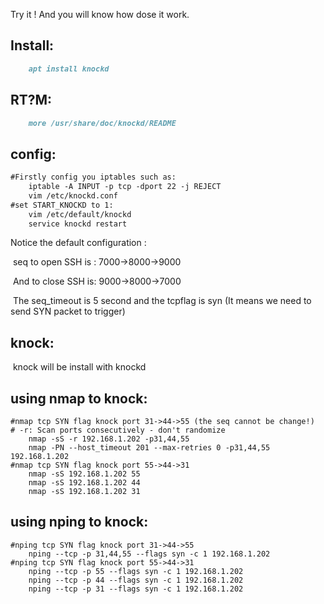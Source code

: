 Try it ! And you will know how dose it work.



## Install:

```markdown
	apt install knockd
```

## RT?M:

```markdown
	more /usr/share/doc/knockd/README
```

## config:

```markdown
#Firstly config you iptables such as:
	iptable -A INPUT -p tcp -dport 22 -j REJECT
	vim /etc/knockd.conf
#set START_KNOCKD to 1:
	vim /etc/default/knockd
	service knockd restart
```



Notice the default configuration :

​	seq to open SSH is : 7000->8000->9000

​	And to close SSH is: 9000->8000->7000

​	The seq_timeout is 5 second and the tcpflag is syn (It means we need to send SYN packet to trigger)



## knock:

​	knock will be install with knockd





## using nmap to knock:

```shell
#nmap tcp SYN flag knock port 31->44->55 (the seq cannot be change!)
# -r: Scan ports consecutively - don't randomize
	nmap -sS -r 192.168.1.202 -p31,44,55
	nmap -PN --host_timeout 201 --max-retries 0 -p31,44,55 192.168.1.202
#nmap tcp SYN flag knock port 55->44->31
	nmap -sS 192.168.1.202 55
	nmap -sS 192.168.1.202 44
	nmap -sS 192.168.1.202 31
```



## using nping to knock:

```shell
#nping tcp SYN flag knock port 31->44->55
	nping --tcp -p 31,44,55 --flags syn -c 1 192.168.1.202
#nping tcp SYN flag knock port 55->44->31
	nping --tcp -p 55 --flags syn -c 1 192.168.1.202
	nping --tcp -p 44 --flags syn -c 1 192.168.1.202
	nping --tcp -p 31 --flags syn -c 1 192.168.1.202
```









